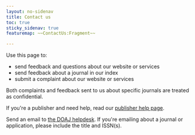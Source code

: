 ```yaml
---
layout: no-sidenav
title: Contact us
toc: true
sticky_sidenav: true
featuremap: ~~ContactUs:Fragment~~

---
```


Use this page to:

- send feedback and questions about our website or services
- send feedback about a journal in our index
- submit a complaint about our website or services

Both complaints and feedback sent to us about specific journals are treated as confidential.

If you're a publisher and need help, read our [publisher help page](/publisher/help/).

Send an email to [the DOAJ helpdesk](mailto:helpdesk@doaj.org). If you're emailing about a journal or application, please include the title and ISSN(s).
